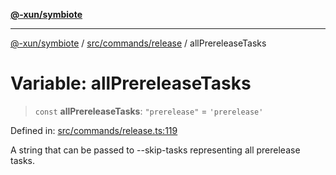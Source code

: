 [**@-xun/symbiote**](../../../../README.md)

***

[@-xun/symbiote](../../../../README.md) / [src/commands/release](../README.md) / allPrereleaseTasks

# Variable: allPrereleaseTasks

> `const` **allPrereleaseTasks**: `"prerelease"` = `'prerelease'`

Defined in: [src/commands/release.ts:119](https://github.com/Xunnamius/symbiote/blob/0437dc127bb0574f19f66370b2ed3a70bfedfd5d/src/commands/release.ts#L119)

A string that can be passed to --skip-tasks representing all prerelease
tasks.
